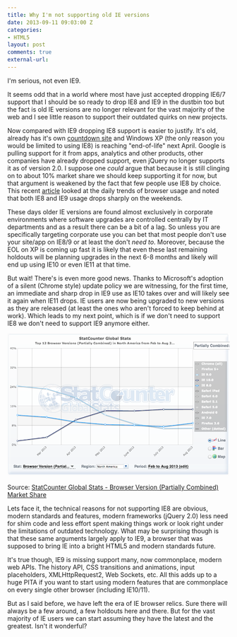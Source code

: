 ```yaml
---
title: Why I'm not supporting old IE versions
date: 2013-09-11 09:03:00 Z
categories:
- HTML5
layout: post
comments: true
external-url: 
---
```


I'm serious, not even IE9.

It seems odd that in a world where most have just accepted dropping IE6/7
support that I should be so ready to drop IE8 and IE9 in the dustbin too but
the fact is old IE versions are no longer relevant for the vast majority of the
web and I see little reason to support their outdated quirks on new projects.

<!-- more -->

Now compared with IE9 dropping IE8 support is easier to justify. It's old,
already has it's own [countdown site][countdown] and Windows XP (the only
reason you would be limited to using IE8) is reaching "end-of-life" next April.
Google is pulling support for it from apps, analytics and other products, other
companies have already dropped support, even jQuery no longer supports it as of
version 2.0. I suppose one *could* argue that because it is still clinging on to
about 10% market share we should keep supporting it for now, but that argument is
weakened by the fact that few people use IE8 by choice. This recent [article][1]
looked at the daily trends of browser usage and noted that both IE8 and IE9
usage drops sharply on the weekends.

These days older IE versions are found almost exclusively in corporate
environments where software upgrades are controlled centrally by IT departments
and as a result there can be a bit of a lag. So unless you are specifically
targeting corporate use you can bet that most people don't use your site/app on
IE8/9 or at least the don't *need to*. Moreover, because the EOL on XP is
coming up fast it is likely that even these last remaining holdouts will be
planning upgrades in the next 6-8 months and likely will end up using IE10 or
even IE11 at that time.

But wait! There's is even more good news. Thanks to Microsoft's adoption of a
silent (Chrome style) update policy we are witnessing, for the first time, an
immediate and sharp drop in IE9 use as IE10 takes over and will likely see it
again when IE11 drops. IE users are now being upgraded to new versions as they
are released (at least the ones who aren't forced to keep behind at work).
Which leads to my next point, which is if we don't need to support IE8 we don't
need to support IE9 anymore either.

![IE Browser Share](/images/browser-stats.png)

Source: <a href="http://gs.statcounter.com/#browser_version_partially_combined-na-monthly-201302-201308">StatCounter Global Stats - Browser Version (Partially Combined) Market Share</a></p>

Lets face it, the technical reasons for not supporting IE8 are obvious, modern
standards and features, modern frameworks (jQuery 2.0) less need for shim code
and less effort spent making things work or look right under the limitations of
outdated technology. What may be surprising though is that these same arguments
largely apply to IE9, a browser that was supposed to bring IE into a bright
HTML5 and modern standards future.

It's true though, IE9 is missing support many, now commonplace, modern web
APIs. The history API, CSS transitions and animations, input placeholders,
XMLHttpRequest2, Web Sockets, etc. All this adds up to a huge PITA if you want
to start using modern features that are commonplace on every single other
browser (including IE10/11).

But as I said before, we have left the era of IE browser relics. Sure there
will always be a few around, a few holdouts here and there. But for the vast
majority of IE users we can start assuming they have the latest and the
greatest. Isn't it wonderful?

[countdown]: http://theie8countdown.com/
[1]: http://bl.ocks.org/erwaller/6511564
